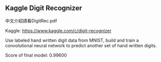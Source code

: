 ## Kaggle Digit Recognizer 
中文介紹請看DigitRec.pdf

Kaggle: https://www.kaggle.com/c/digit-recognizer   

Use labeled hand written digit data from MNIST, build and train a convolutional neural network to predict another set of hand written digits.   

Score of final model: 0.99600
